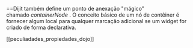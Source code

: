 ==Dijit também define um ponto de anexação "mágico" chamado _containerNode_ . O conceito básico de um nó de contêiner é fornecer algum local para qualquer marcação adicional se um widget for criado de forma declarativa.




[[peculiadades_propiedades_dojo]]
